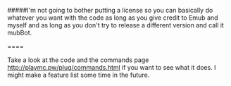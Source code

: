 #####I'm not going to bother putting a license so you can basically do whatever you want with the code as long as you give credit to Emub and myself and as long as you don't try  to release a different version and call it mubBot.

====

Take a look at the code and the commands page http://playmc.pw/plug/commands.html if you want to see what it does. I might make a feature list some time in the future.
